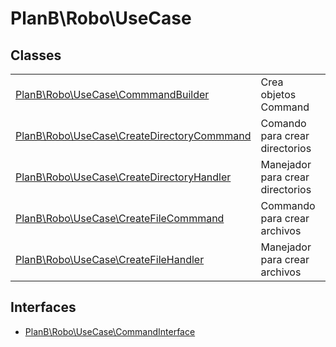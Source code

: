 
                                                                                                                                            
    
# PlanB\Robo\UseCase



## Classes
| | |
| --- | --- |
| [PlanB\Robo\UseCase\CommmandBuilder](../../PlanB/Robo/UseCase/CommmandBuilder.md) | Crea objetos Command |
| [PlanB\Robo\UseCase\CreateDirectoryCommmand](../../PlanB/Robo/UseCase/CreateDirectoryCommmand.md) | Comando para crear directorios |
| [PlanB\Robo\UseCase\CreateDirectoryHandler](../../PlanB/Robo/UseCase/CreateDirectoryHandler.md) | Manejador para crear directorios |
| [PlanB\Robo\UseCase\CreateFileCommmand](../../PlanB/Robo/UseCase/CreateFileCommmand.md) | Commando para crear archivos |
| [PlanB\Robo\UseCase\CreateFileHandler](../../PlanB/Robo/UseCase/CreateFileHandler.md) | Manejador para crear archivos |


## Interfaces
- [PlanB\Robo\UseCase\CommandInterface](../../PlanB/Robo/UseCase/CommandInterface.md)




                                                                                                                                                                                                                                                                                                                                                                                                            
    
                                                                                                                                                                                                                                                                             
                